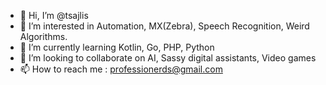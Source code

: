 - 👋 Hi, I’m @tsajlis
- 👀 I’m interested in Automation, MX(Zebra), Speech Recognition, Weird Algorithms.
- 🌱 I’m currently learning Kotlin, Go, PHP, Python
- 💞️ I’m looking to collaborate on AI, Sassy digital assistants, Video games
- 📫 How to reach me : professionerds@gmail.com

<!---
tsajlis/tsajlis is a ✨ special ✨ repository because its `README.md` (this file) appears on your GitHub profile.
You can click the Preview link to take a look at your changes.
--->
